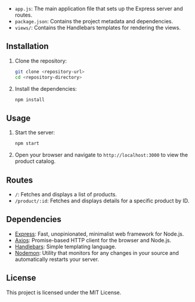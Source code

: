 
- `app.js`: The main application file that sets up the Express server and routes.
- `package.json`: Contains the project metadata and dependencies.
- `views/`: Contains the Handlebars templates for rendering the views.

## Installation

1. Clone the repository:
    ```sh
    git clone <repository-url>
    cd <repository-directory>
    ```

2. Install the dependencies:
    ```sh
    npm install
    ```

## Usage

1. Start the server:
    ```sh
    npm start
    ```

2. Open your browser and navigate to `http://localhost:3000` to view the product catalog.

## Routes

- `/`: Fetches and displays a list of products.
- `/product/:id`: Fetches and displays details for a specific product by ID.

## Dependencies

- [Express](https://expressjs.com/): Fast, unopinionated, minimalist web framework for Node.js.
- [Axios](https://axios-http.com/): Promise-based HTTP client for the browser and Node.js.
- [Handlebars](https://handlebarsjs.com/): Simple templating language.
- [Nodemon](https://nodemon.io/): Utility that monitors for any changes in your source and automatically restarts your server.

## License

This project is licensed under the MIT License.
